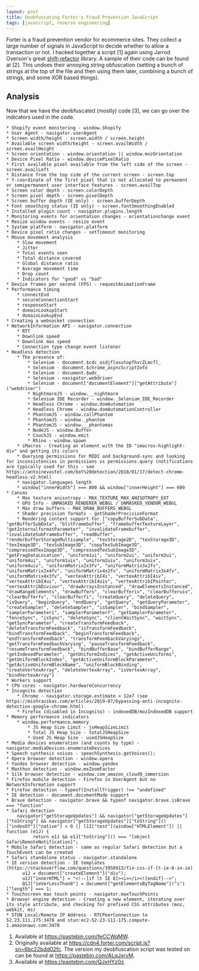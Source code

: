 ```yaml
---
layout: post
title: Deobfuscating Forter's Fraud Prevention JavaScript
tags: [javascript, reverse engineering]
---
```

Forter is a fraud prevention vendor for ecommerce sites.  They collect a large number of signals in JavaScript to decide whether to allow a transaction or not.  I hacked together a script [1] again using Jarrod Overson's great [shift-refactor](https://github.com/jsoverson/shift-refactor) library.  A sample of their code can be found at [2].  This undoes their annoying string obfuscation (setting a bunch of strings at the top of the file and then using them later, combining a bunch of strings, and some XOR based things).  

## Analysis
Now that we have the deobfuscated (mostly) code [3], we can go over the indicators used in the code.

    * Shopify event monitoring - window.Shopify
    * User Agent - navigator.userAgent
    * Screen width/height - screen.width / screen.height
    * Available screen width/height - screen.availWidth / screen.availHeight
    * Screen orientation - window.orientation || window.mozOrientation
    * Device Pixel Ratio - window.devicePixelRatio
    * First available pixel available from the left side of the screen - screen.availLeft
    * Distance from the top side of the current screen - screen.top
    * Y-coordinate of the first pixel that is not allocated to permanent or semipermanent user interface features - screen.availTop
    * Screen color depth - screen.colorDepth
    * Screen pixel depth - screen.pixelDepth
    * Screen buffer depth (IE only) - screen.bufferDepth
    * Font smoothing status (IE only) - screen.fontSmoothingEnabled
    * Installed plugin count - navigator.plugins.length
    * Monitoring events for orientation changes - orientationchange event
    * Resize window events - resize event
    * System platform - navigator.platform
    * Device pixel ratio changes - setTimeout monitoring
    * Mouse movement analysis
        * Slow movement
        * Jitter
        * Total events seen
        * Total distance covered
        * Global distance ratio
        * Average movement time
        * Drop count
        * Indicators for "good" vs "bad"
    * Device frames per second (FPS) - requestAnimationFrame
    * Performance timing
        * connectEnd
        * secureConnectionStart
        * responseStart
        * domainLookupStart
        * domainLookupEnd
    * Creating a websocket connection
    * NetworkInformation API - navigator.connection
        * RTT
        * Downlink speed
        * Downlink max speed
        * Connection type change event listener
    * Headless detection
        * The presence of:
            * Selenium - document.$cdc_asdjflasutopfhvcZLmcfl_
            * Selenium - document.$chrome_asyncScriptInfo
            * Selenium - document.$wdc_
            * Selenium - navigator.webdriver
            * Selenium - document["documentElement"]["getAttribute"]("webdriver")
            * NightmareJS - window.__nightmare
            * Selenium IDE Recorder - window._Selenium_IDE_Recorder
            * Headless Chrome - window.domAutomation
            * Headless Chrome - window.domAutomationController
            * PhantomJS - window.callPhantom
            * PhantomJS - window._phantom
            * PhantomJS - window.__phantomas
            * NodeJS - window.Buffer
            * CouchJS - window.emit
            * Rhino - window.spawn
        * iMacros - Creating an element with the ID "imacros-highlight-div" and getting its colors
        * Querying permissions for MIDI and background-sync and looking for inconsistencies in permissions vs permissions.query (notifications are typically used for this - see https://antoinevastel.com/bot%20detection/2018/01/17/detect-chrome-headless-v2.html)
        * navigator.languages length
        * window["innerWidth"] === 800 && window["innerHeight"] === 600
    * Canvas
        * Max texture anisotropy - MAX_TEXTURE_MAX_ANISOTROPY_EXT
        * GPU Info - UNMASKED_RENDERER_WEBGL / UNMASKED_VENDOR_WEBGL
        * Max draw buffers - MAX_DRAW_BUFFERS_WEBGL
        * Shader precision formats - getShaderPrecisionFormat
        * Rendering context support for ["copyBufferSubData", "getBufferSubData", "blitFramebuffer", "framebufferTextureLayer", "getInternalformatParameter", "invalidateFramebuffer", "invalidateSubFramebuffer", "readBuffer", "renderbufferStorageMultisample", "texStorage2D", "texStorage3D", "texImage3D", "texSubImage3D", "copyTexSubImage3D", "compressedTexImage3D", "compressedTexSubImage3D", "getFragDataLocation", "uniform1ui", "uniform2ui", "uniform3ui", "uniform4ui", "uniform1uiv", "uniform2uiv", "uniform3uiv", "uniform4uiv", "uniformMatrix2x3fv", "uniformMatrix3x2fv", "uniformMatrix2x4fv", "uniformMatrix4x2fv", "uniformMatrix3x4fv", "uniformMatrix4x3fv", "vertexAttribI4i", "vertexAttribI4iv", "vertexAttribI4ui", "vertexAttribI4uiv", "vertexAttribIPointer", "vertexAttribDivisor", "drawArraysInstanced", "drawElementsInstanced", "drawRangeElements", "drawBuffers", "clearBufferiv", "clearBufferuiv", "clearBufferfv", "clearBufferfi", "createQuery", "deleteQuery", "isQuery", "beginQuery", "endQuery", "getQuery", "getQueryParameter", "createSampler", "deleteSampler", "isSampler", "bindSampler", "samplerParameteri", "samplerParameterf", "getSamplerParameter", "fenceSync", "isSync", "deleteSync", "clientWaitSync", "waitSync", "getSyncParameter", "createTransformFeedback", "deleteTransformFeedback", "isTransformFeedback", "bindTransformFeedback", "beginTransformFeedback", "endTransformFeedback", "transformFeedbackVaryings", "getTransformFeedbackVarying", "pauseTransformFeedback", "resumeTransformFeedback", "bindBufferBase", "bindBufferRange", "getIndexedParameter", "getUniformIndices", "getActiveUniforms", "getUniformBlockIndex", "getActiveUniformBlockParameter", "getActiveUniformBlockName", "uniformBlockBinding", "createVertexArray", "deleteVertexArray", "isVertexArray", "bindVertexArray"]
    * Workers support
    * CPU cores - navigator.hardwareConcurrency
    * Incognito detection
        * Chrome - navigator.storage.estimate < 12e7 (see https://mishravikas.com/articles/2019-07/bypassing-anti-incognito-detection-google-chrome.html)
        * Firefox (disabled in Incognito) - indexedDB/mozIndexedDB support
    * Memory performance indicators
        * window.performance.memory
            * JS Heap Size Limit - jsHeapSizeLimit
            * Total JS Heap Size - totalJSHeapSize
            * Used JS Heap Size - usedJSHeapSize
    * Media devices enumeration (and counts by type) - navigator.mediaDevices.enumerateDevices
    * Speech synthesis voices - speechSynthesis.getVoices();
    * Opera browser detection - window.opera
    * Yandex browser detection - window.yandex
    * Maxthon detection - window.mxZoomFactor
    * Silk browser detection - window.com_amazon_cloud9_immersion
    * Firefox mobile detection - Firefox in UserAgent but no NetworkInformation support
    * Firefox detection - typeof(InstallTrigger) !== "undefined"
    * IE detection - document.documentMode support
    * Brave detection - navigator.brave && typeof navigator.brave.isBrave === "function"
    * Safari detection
        navigator["getStorageUpdates"] && navigator["getStorageUpdates"]["toString"] && navigator["getStorageUpdates"]["toString"]()["indexOf"]("native") > 0 || l1I["test"](window["HTMLElement"]) || function (e1J) {
              return e1J && e1J["toString"]() === "[object SafariRemoteNotification]";
    * Mobile Safari detection - same as regular Safari detection but a TouchEvent can be created
    * Safari standalone status - navigator.standalone
    * IE version detection - IE templates (https://stackoverflow.com/questions/3958913/fix-css-if-lt-ie-8-in-ie)
          u1J = document["createElement"]("div");
          u1J["innerHTML"] = "<!--[if lt IE 8]><i></i><![endif]-->";
          Q1J["ieVerLessThan8"] = document["getElementsByTagName"]("i")["length"] === 1;
    * Touchscreen max touch points - navigator.maxTouchPoints
    * Browser engine detection - Creating a new element, iterating over its style attribute, and checking for prefixed CSS attributes (moz, webkit, ms)
    * STUN Local/Remote IP Address - RTCPeerConnection to 52.23.111.175:3478 and stun:ec2-52-23-111-175.compute-1.amazonaws.com:3478

1. Available at https://pastebin.com/feCCWqMW.
2. Originally available at https://cdn4.forter.com/script.js?sn=6bc22bdd02fc.  The version my deobfuscation script was tested on can be found at https://pastebin.com/ALqJxrvM.
3. Available at https://pastebin.com/QJxHYz0z.
